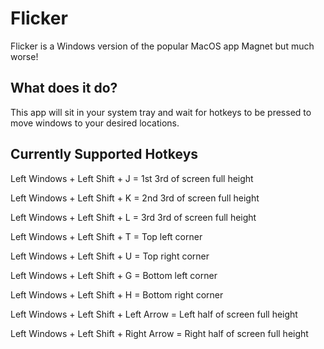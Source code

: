 # Flicker
Flicker is a Windows version of the popular MacOS app Magnet but much worse! 

## What does it do?
This app will sit in your system tray and wait for hotkeys to be pressed to move windows to your desired locations.

## Currently Supported Hotkeys

Left Windows + Left Shift + J = 1st 3rd of screen full height

Left Windows + Left Shift + K = 2nd 3rd of screen full height

Left Windows + Left Shift + L = 3rd 3rd of screen full height


Left Windows + Left Shift + T = Top left corner

Left Windows + Left Shift + U = Top right corner

Left Windows + Left Shift + G = Bottom left corner

Left Windows + Left Shift + H = Bottom right corner


Left Windows + Left Shift + Left Arrow = Left half of screen full height

Left Windows + Left Shift + Right Arrow = Right half of screen full height
